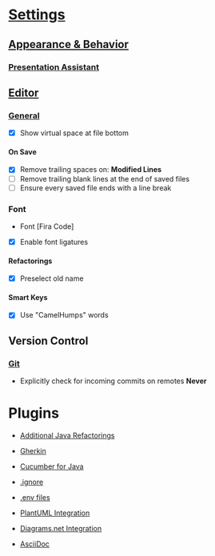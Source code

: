 # [Settings](https://www.jetbrains.com/help/idea/settings-preferences-dialog.html)

## [Appearance & Behavior](https://www.jetbrains.com/help/idea/appearance-and-behavior.html)

### [Presentation Assistant](jetbrains://idea/settings?name=Appearance+%26+Behavior--Presentation+Assistant)

## [Editor](https://www.jetbrains.com/help/idea/settings-editor.html)

### [General](https://www.jetbrains.com/help/idea/settings-editor-general.html)

* [X] Show virtual space at file bottom

#### On Save

* [X] Remove trailing spaces on: **Modified Lines**
* [ ] Remove trailing blank lines at the end of saved files
* [ ] Ensure every saved file ends with a line break

### Font

* Font [Fira Code]
* [X] Enable font ligatures

#### Refactorings

* [X] Preselect old name

#### Smart Keys

* [X] Use "CamelHumps" words

## Version Control

### [Git](https://www.jetbrains.com/help/idea/settings-version-control-git.html)

* Explicitly check for incoming commits on remotes **Never**


# Plugins

- [Additional Java Refactorings](https://plugins.jetbrains.com/plugin/17656-additional-java-refactorings)

- [Gherkin](https://plugins.jetbrains.com/plugin/9164-gherkin)
- [Cucumber for Java](https://plugins.jetbrains.com/plugin/7212-cucumber-for-java)

- [.ignore](https://plugins.jetbrains.com/plugin/7495--ignore)
- [.env files](https://plugins.jetbrains.com/plugin/9525--env-files)

- [PlantUML Integration](https://plugins.jetbrains.com/plugin/7017-plantuml-integration)
- [Diagrams.net Integration](https://plugins.jetbrains.com/plugin/15635-diagrams-net-integration)
- [AsciiDoc](https://plugins.jetbrains.com/plugin/7391-asciidoc)
